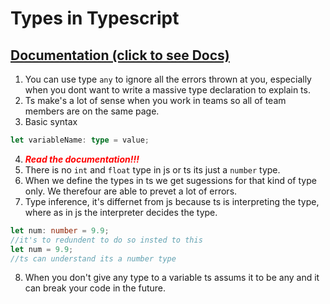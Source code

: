# Types in Typescript

## [Documentation (click to see Docs)](https://www.typescriptlang.org/docs/handbook/2/basic-types.html)

1. You can use type `any` to ignore all the errors thrown at you, especially when you dont want to write a massive type declaration to explain ts.
2. Ts make's a lot of sense when you work in teams so all of team members are on the same page.
3. Basic syntax

```ts
let variableName: type = value;
```

4. <span style="color:red">**_Read the documentation!!!_** </span>
5. There is no `int` and `float` type in js or ts its just a `number` type.
6. When we define the types in ts we get sugessions for that kind of type only. We therefour are able to prevet a lot of errors.
7. Type inference, it's differnet from js because ts is interpreting the type, where as in js the interpreter decides the type.

```ts
let num: number = 9.9;
//it's to redundent to do so insted to this
let num = 9.9;
//ts can understand its a number type
```

8. When you don't give any type to a variable ts assums it to be any and it can break your code in the future.
